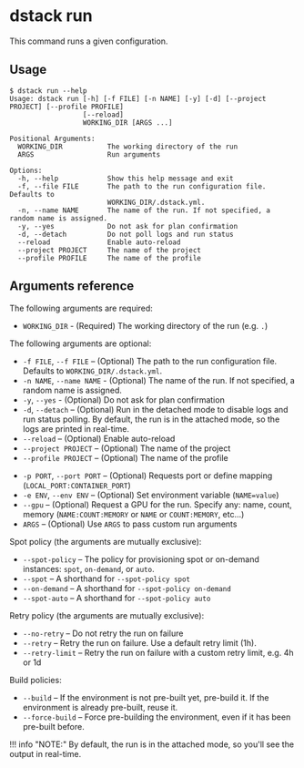 # dstack run

This command runs a given configuration.

## Usage

<div class="termy">

```shell
$ dstack run --help
Usage: dstack run [-h] [-f FILE] [-n NAME] [-y] [-d] [--project PROJECT] [--profile PROFILE]
                  [--reload]
                  WORKING_DIR [ARGS ...]

Positional Arguments:
  WORKING_DIR           The working directory of the run
  ARGS                  Run arguments

Options:
  -h, --help            Show this help message and exit
  -f, --file FILE       The path to the run configuration file. Defaults to
                        WORKING_DIR/.dstack.yml.
  -n, --name NAME       The name of the run. If not specified, a random name is assigned.
  -y, --yes             Do not ask for plan confirmation
  -d, --detach          Do not poll logs and run status
  --reload              Enable auto-reload
  --project PROJECT     The name of the project
  --profile PROFILE     The name of the profile
```

</div>

[//]: # (TODO: Ports aren't part of the `dstack run --help` output)

## Arguments reference

The following arguments are required:

- `WORKING_DIR` - (Required) The working directory of the run (e.g. `.`)

The following arguments are optional:

- `-f FILE`, `--f FILE` – (Optional) The path to the run configuration file. Defaults to `WORKING_DIR/.dstack.yml`.
- `-n NAME`, `--name NAME` - (Optional) The name of the run. If not specified, a random name is assigned.
- `-y`, `--yes` - (Optional) Do not ask for plan confirmation
- `-d`, `--detach` – (Optional) Run in the detached mode to disable logs and run status polling. By default, the run is in the attached mode, so the logs are printed in real-time.
- `--reload` – (Optional) Enable auto-reload 
- `--project PROJECT` – (Optional) The name of the project
- `--profile PROJECT` – (Optional) The name of the profile

[//]: # (- `-t TAG`, `--tag TAG` – &#40;Optional&#41; A tag name. Warning, if the tag exists, it will be overridden.)
- `-p PORT`, `--port PORT` – (Optional) Requests port or define mapping (`LOCAL_PORT:CONTAINER_PORT`)
- `-e ENV`, `--env ENV` – (Optional) Set environment variable (`NAME=value`)
- `--gpu` – (Optional) Request a GPU for the run. Specify any: name, count, memory (`NAME:COUNT:MEMORY` or `NAME` or `COUNT:MEMORY`, etc...)
- `ARGS` – (Optional) Use `ARGS` to pass custom run arguments

Spot policy (the arguments are mutually exclusive):

- `--spot-policy` – The policy for provisioning spot or on-demand instances: `spot`, `on-demand`, or `auto`. 
- `--spot` – A shorthand for `--spot-policy spot`
- `--on-demand` – A shorthand for `--spot-policy on-demand`
- `--spot-auto` – A shorthand for `--spot-policy auto`

Retry policy (the arguments are mutually exclusive):

- `--no-retry` – Do not retry the run on failure
- `--retry` – Retry the run on failure. Use a default retry limit (1h). 
- `--retry-limit` – Retry the run on failure with a custom retry limit, e.g. 4h or 1d

Build policies:

[//]: # (- `--use-build` – Use the build if available, otherwise fail)
- `--build` – If the environment is not pre-built yet, pre-build it. If the environment is already pre-built, reuse it.
- `--force-build` – Force pre-building the environment, even if it has been pre-built before.

[//]: # (- `--build-only` — Just create the build and save it)

[//]: # (Tags should be dropped)

!!! info "NOTE:"
    By default, the run is in the attached mode, so you'll see the output in real-time.
